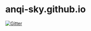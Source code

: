 # anqi-sky.github.io

[![Gitter](https://badges.gitter.im/anqi-sky/blog.svg)](https://gitter.im/anqi-sky/blog?utm_source=badge&utm_medium=badge&utm_campaign=pr-badge&utm_content=badge)